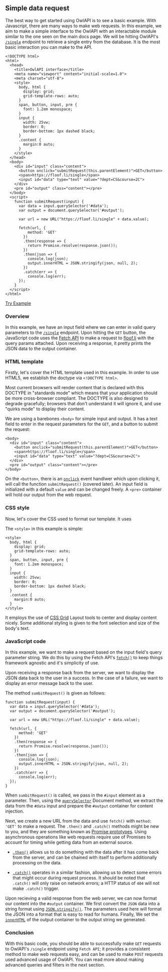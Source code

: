 ## Simple data request

The best way to get started using OwlAPI is to see a basic example. With Javascript, there are many ways to make web requests. In this example, we aim to make a simple interface to the OwlAPI with an interactable module similar to the one seen on the main docs page. We will be hitting OwlAPI's [`/single`](https://floof.li/#get-single) endpoint to retrieve a single entry from the database. It is the most basic interaction you can make to the API.

```
<!DOCTYPE html>
<html>
  <head>
    <title>OwlAPI interface</title>
    <meta name="viewport" content="initial-scale=1.0">
    <meta charset="utf-8">
    <style>
      body, html {
        display: grid;
        grid-template-rows: auto;
      }
      span, button, input, pre {
        font: 1.2em monospace;
      }
      input {
        width: 25vw;
        border: 0;
        border-bottom: 1px dashed black;
      }
      .content {
        margin:0 auto;
      }
    </style>
  </head>
  <body>
    <div id="input" class="content">
      <button onclick="submitRequest(this.parentElement)">GET</button>
      <span>https://floof.li/single</span>
      <input id="data" type="text" value="?dept=CS&course=2C">
    </div>
    <pre id="output" class="content"></pre>
  </body>
  <script>
    function submitRequest(input) {
      var data = input.querySelector('#data');
      var output = document.querySelector('#output');

      var url = new URL("https://floof.li/single" + data.value);

      fetch(url, {
          method: 'GET'
        })
        .then(response => {
          return Promise.resolve(response.json());
        })
        .then(json => {
          console.log(json);
          output.innerHTML = JSON.stringify(json, null, 2);
        })
        .catch(err => {
          console.log(err);
      });
    }
  </script>
</html>
```
[Try Example](/#)

### Overview

In this example, we have an input field where we can enter in valid query parameters to the [`/single`](https://floof.li/#get-single) endpoint. Upon hitting the `GET` button, the JavaScript code uses the [Fetch API](https://developer.mozilla.org/en-US/docs/Web/API/Fetch_API) to make a request to [floof.li](https://floof.li) with the query params attached. Upon receiving a response, it pretty prints the JSON data to the output container.

### HTML template

Firstly, let's cover the HTML template used in this example. In order to use HTML5, we establish the doctype via `<!DOCTYPE html>`.

Most current browsers will render content that is declared with this DOCTYPE in "standards mode" which means that your application should be more cross-browser compliant. The DOCTYPE is also designed to degrade gracefully; browsers that don't understand it will ignore it, and use "quirks mode" to display their content.

We are using a barebones `<body>` for simple input and output. It has a text field to enter in the request parameters for the `GET`, and a button to submit the request:
```
<body>
  <div id="input" class="content">
    <button onclick="submitRequest(this.parentElement)">GET</button>
    <span>https://floof.li/single</span>
    <input id="data" type="text" value="?dept=CS&course=2C">
  </div>
  <pre id="output" class="content"></pre>
</body>
```

On the `<button>`, there is an [`onclick`](https://developer.mozilla.org/en-US/docs/Web/API/GlobalEventHandlers/onclick) event handlwer which upon clicking it, will call the function `submitRequest()` (covered later). An input field is initialized with a default `value` and can be changed freely.
A `<pre>` container will hold our output from the web request.

### CSS style
Now, let's cover the CSS used to format our template. It uses

The `<style>` in this example is simple:
```
<style>
  body, html {
    display: grid;
    grid-template-rows: auto;
  }
  span, button, input, pre {
    font: 1.2em monospace;
  }
  input {
    width: 25vw;
    border: 0;
    border-bottom: 1px dashed black;
  }
  .content {
    margin:0 auto;
  }
</style>
```

It employs the use of [CSS Grid](https://developer.mozilla.org/en-US/docs/Web/CSS/CSS_Grid_Layout) Layout tools to center and display content nicely. Some additional styling is given to the font selection and size of the body's text.

### JavaScript code

In this example, we want to make a request based on the input field's query parameter string. We do this by using the Fetch API's [`fetch()`](https://developer.mozilla.org/en-US/docs/Web/API/WindowOrWorkerGlobalScope/fetch) to keep things framework agnostic and it's simplicity of use.

Upon receiving a response back from the server, we want to display the JSON data back to the user in a success. In the case of a failure, we want to display an error message back to the user.

The method `sumbitRequest()` is given as follows:
```
function submitRequest(input) {
  var data = input.querySelector('#data');
  var output = document.querySelector('#output');

  var url = new URL("https://floof.li/single" + data.value);

  fetch(url, {
      method: 'GET'
    })
    .then(response => {
      return Promise.resolve(response.json());
    })
    .then(json => {
      console.log(json);
      output.innerHTML = JSON.stringify(json, null, 2);
    })
    .catch(err => {
      console.log(err);
  });
}
```

When `sumbitRequest()` is called, we pass in the `#input` element as a parameter. Then, using the [`querySelector`](https://developer.mozilla.org/en-US/docs/Web/API/Document/querySelector) Document method, we extract the data from the `#data` input and prepare the `#output` container for content injection.

Next, we create a new URL from the data and use `fetch()` with `method: 'GET'` to make a request. The `.then()` and `.catch()` methods might be new to you, and they are something known as [Promise prototypes](https://developer.mozilla.org/en-US/docs/Web/JavaScript/Reference/Global_Objects/Promise/prototype). Using asynchronous operations like web requests require use of Promises to account for timing while getting data from an external source.

- [`.then()`](https://developer.mozilla.org/en-US/docs/Web/JavaScript/Reference/Global_Objects/Promise/then) allows us to do something with the data after it has come back from the server, and can be chained with itself to perform additionally processing on the data.

- [`.catch()`](https://developer.mozilla.org/en-US/docs/Web/JavaScript/Reference/Global_Objects/Promise/catch) operates in a similar fashion, allowing us to detect some errors that might occur during request process. It should be noted that `.catch()` will only raise on network errors; a HTTP status of `404` will not make `.catch()` trigger.

Upon recieving a valid response from the web server, we can now format our content into the `#output` container. We first convert the `JSON` data into a string format using [`JSON.stringify()`](https://developer.mozilla.org/en-US/docs/Web/JavaScript/Reference/Global_Objects/JSON/stringify). The parameters used here will format the JSON into a format that is easy to read for humans. Finally, We set the [`innerHTML`](https://developer.mozilla.org/en-US/docs/Web/API/Element/innerHTML) of the output container to the output string we generated.

### Conclusion

With this basic code, you should be able to successfully make `GET` requests to OwlAPI's `/single` endpoint using `Fetch API`; it provides a consistent method to make web requests easy, and can be used to make `POST` requests used advanced usage of OwlAPI. You can read more about making advanced queries and filters in the next section.
